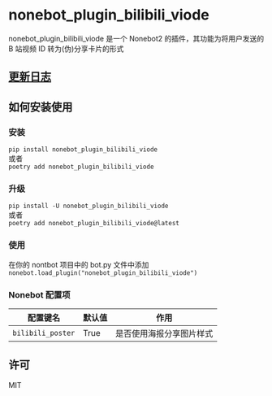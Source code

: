 # nonebot_plugin_bilibili_viode

nonebot_plugin_bilibili_viode 是一个 Nonebot2 的插件，其功能为将用户发送的 B 站视频 ID 转为(伪)分享卡片的形式

## [更新日志](/CHANGELOG.markdown)

## 如何安装使用

### 安装

`pip install nonebot_plugin_bilibili_viode`  
或者  
`poetry add nonebot_plugin_bilibili_viode`

### 升级

`pip install -U nonebot_plugin_bilibili_viode`  
或者  
`poetry add nonebot_plugin_bilibili_viode@latest`

### 使用

在你的 nontbot 项目中的 bot.py 文件中添加  
`nonebot.load_plugin("nonebot_plugin_bilibili_viode")`

### Nonebot 配置项

| 配置键名          | 默认值 | 作用                     |
| ----------------- | ------ | ------------------------ |
| `bilibili_poster` | True   | 是否使用海报分享图片样式 |

## 许可

MIT
